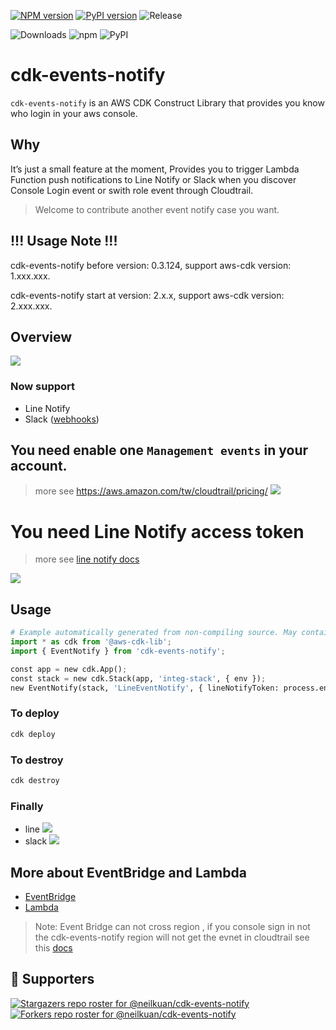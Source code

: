 [![NPM version](https://badge.fury.io/js/cdk-events-notify.svg)](https://badge.fury.io/js/cdk-events-notify)
[![PyPI version](https://badge.fury.io/py/cdk-events-notify.svg)](https://badge.fury.io/py/cdk-events-notify)
![Release](https://github.com/neilkuan/cdk-s3bucket/workflows/release/badge.svg)

![Downloads](https://img.shields.io/badge/-DOWNLOADS:-brightgreen?color=gray)
![npm](https://img.shields.io/npm/dt/cdk-events-notify?label=npm&color=orange)
![PyPI](https://img.shields.io/pypi/dm/cdk-events-notify?label=pypi&color=blue)

# cdk-events-notify

`cdk-events-notify` is an AWS CDK Construct Library that provides you know who login in your aws console.

## Why

It’s just a small feature at the moment,
Provides you to trigger Lambda Function push notifications to Line Notify or Slack when you discover Console Login event or swith role event through Cloudtrail.

> Welcome to contribute another event notify case you want.

## !!! Usage Note !!!

cdk-events-notify before version: 0.3.124, support aws-cdk version: 1.xxx.xxx.

cdk-events-notify start at version: 2.x.x, support aws-cdk version: 2.xxx.xxx.

## Overview

![](./images/overview.png)

### Now support

* Line Notify
* Slack ([webhooks](https://api.slack.com/messaging/webhooks#posting_with_webhooks))

## You need enable one `Management events` in your account.

> more see https://aws.amazon.com/tw/cloudtrail/pricing/
> ![](./images/management-events.png)

# You need Line Notify access token

> more see [line notify docs](https://notify-bot.line.me/doc/en/)

![](./images/access-token.png)

## Usage

```python
# Example automatically generated from non-compiling source. May contain errors.
import * as cdk from '@aws-cdk-lib';
import { EventNotify } from 'cdk-events-notify';

const app = new cdk.App();
const stack = new cdk.Stack(app, 'integ-stack', { env });
new EventNotify(stack, 'LineEventNotify', { lineNotifyToken: process.env.LINE_NOTIFY_TOKEN });
```

### To deploy

```bash
cdk deploy
```

### To destroy

```bash
cdk destroy
```

### Finally

* line
  ![](./images/line-chat.jpg)
* slack
  ![](./images/slack.jpg)

## More about EventBridge and Lambda

* [EventBridge](https://docs.aws.amazon.com/eventbridge/latest/userguide/aws-events.html)
* [Lambda](https://docs.aws.amazon.com/lambda/latest/dg/welcome.html)

> Note: Event Bridge can not cross region , if you console sign in not the cdk-events-notify region will not get the evnet in cloudtrail see this [docs](https://docs.aws.amazon.com/IAM/latest/UserGuide/cloudtrail-integration.html#cloudtrail-integration_signin-regions)

## :clap:  Supporters

[![Stargazers repo roster for @neilkuan/cdk-events-notify](https://reporoster.com/stars/neilkuan/cdk-events-notify)](https://github.com/neilkuan/cdk-events-notify/stargazers)
[![Forkers repo roster for @neilkuan/cdk-events-notify](https://reporoster.com/forks/neilkuan/cdk-events-notify)](https://github.com/neilkuan/cdk-events-notify/network/members)
